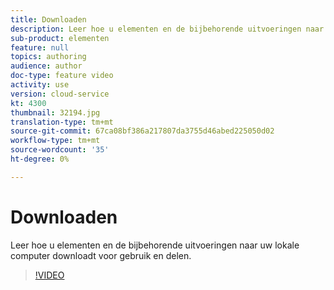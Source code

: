 ```yaml
---
title: Downloaden
description: Leer hoe u elementen en de bijbehorende uitvoeringen naar uw lokale computer downloadt voor gebruik en delen.
sub-product: elementen
feature: null
topics: authoring
audience: author
doc-type: feature video
activity: use
version: cloud-service
kt: 4300
thumbnail: 32194.jpg
translation-type: tm+mt
source-git-commit: 67ca08bf386a217807da3755d46abed225050d02
workflow-type: tm+mt
source-wordcount: '35'
ht-degree: 0%

---
```



# Downloaden

Leer hoe u elementen en de bijbehorende uitvoeringen naar uw lokale computer downloadt voor gebruik en delen.

>[!VIDEO](https://video.tv.adobe.com/v/35090/?quality=12&learn=on&hidetitle=true)

